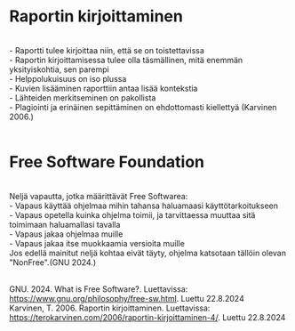 # Raportin kirjoittaminen

<br>
- Raportti tulee kirjoittaa niin, että se on toistettavissa<br>
- Raportin kirjoittamisessa tulee olla täsmällinen, mitä enemmän yksityiskohtia, sen parempi<br>
- Helppolukuisuus on iso plussa<br>
- Kuvien lisääminen raporttiin antaa lisää kontekstia<br>
- Lähteiden merkitseminen on pakollista<br>
- Plagiointi ja erinäinen sepittäminen on ehdottomasti kiellettyä (Karvinen 2006.)<br>
<br>

# Free Software Foundation

<br>
Neljä vapautta, jotka määrittävät Free Softwarea:<br>
- Vapaus käyttää ohjelmaa mihin tahansa haluamaasi käyttötarkoitukseen<br>
- Vapaus opetella kuinka ohjelma toimii, ja tarvittaessa muuttaa sitä toimimaan haluamallasi tavalla<br>
- Vapaus jakaa ohjelmaa muille<br>
- Vapaus jakaa itse muokkaamia versioita muille <br>
Jos edellä mainitut neljä kohtaa eivät täyty, ohjelma katsotaan tällöin olevan "NonFree".(GNU 2024.)<br><br>

GNU. 2024. What is Free Software?. Luettavissa: https://www.gnu.org/philosophy/free-sw.html. Luettu 22.8.2024<br>
Karvinen, T. 2006. Raportin kirjoittaminen. Luettavissa: https://terokarvinen.com/2006/raportin-kirjoittaminen-4/. Luettu 22.8.2024
